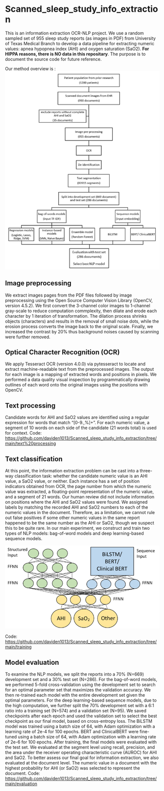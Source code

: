 # Scanned_sleep_study_info_extraction
This is an information extraction OCR-NLP project. We use a random sampled set of 955 sleep study reports (as images in PDF) from  University of Texas Medical Branch to develop a data pipeline for extracting numeric values: apnea hypopnea index (AHI) and oxygen saturation (SaO2). 
**For HIPPA reasons, there is NO data in this repositary**. The purpose is to document the source code for future reference.

Our method overview is :
![alt text](https://github.com/daviden1013/Scanned_sleep_study_info_extraction/blob/main/flowchart.png)

## Image preprocessing ##
We extract images pages from the PDF files followed by image preprocessing using the Open Source Computer Vision Library (OpenCV, version 4.5.2). We first convert the 3-channel color images to 1-channel gray-scale to reduce computation commplexity, then dilate and erode each character by 1 iteration of transformation. The dilation process shrinks objects (characters) and results in the removal of small noise dots, while the erosion process converts the image back to the original scale. Finally, we increased the contrast by 20% thus background noises caused by scanning were further removed. 

## Optical Character Recognition (OCR) ##
We apply Tesseract OCR (version 4.0.0) via pytesseract to locate and extract machine-readable text from the preprocessed images. The output for each image is a mapping of extracted words and positions in pixels. We performed a data quality visual inspection by programmatically drawing outlines of each word onto the original images using the positions with OpenCV. 

## Text processing ##
Candidate words for AHI and SaO2 values are identified using a regular expression for words that match “[0-9.,%]+”. For each numeric value,  a segment of 10 words on each side of the candidate (21 words total) is used for context. 
Code: https://github.com/daviden1013/Scanned_sleep_study_info_extraction/tree/main/text%20processing

## Text classification ##
At this point, the information extraction problem can be cast into a three-way classification task: whether the candidate numeric value is an AHI value, a SaO2 value, or neither. Each instance has a set of position indicators obtained from OCR, the page number from which the numeric value was extracted, a floating-point representation of the numeric value, and a segment of 21 words. Our human review did not include information on positions where the AHI and SaO2 values were found. We assigned labels by matching the recorded AHI and SaO2 numbers to each of the numeric values in the document. Therefore, as a limitation, we cannot rule out false positives if some other numeric values in the same report happened to be the same number as the AHI or SaO2, though we suspect this to be quite rare. 
In our main experiment, we construct and train two types of NLP models: bag-of-word models and deep learning-based sequence models. 

![alt text](https://github.com/daviden1013/Scanned_sleep_study_info_extraction/blob/main/model.png)

Code: https://github.com/daviden1013/Scanned_sleep_study_info_extraction/tree/main/training

## Model evaluation ##
To examine the NLP models, we split the reports into a 70% (N=669) development set and a 30% test set (N=286). For the bag-of-word models, we performed 5-fold cross-validation using the development set to search for an optimal parameter set that maximizes the validation accuracy. We then re-trained each model with the entire development set given the optimal parameters. For the deep learning-based sequence models, due to the high computation, we further split the 70% development set with a 6:1 ratio into a training set (N=574) and a validation set (N=95). We saved checkpoints after each epoch and used the validation set to select the best checkpoint as our final model, based on cross-entropy loss. The BiLSTM model was trained using a batch size of 64, with Adam optimization with a learning rate of 2e-4 for 100 epochs. BERT and ClinicalBERT were fine-tuned using a batch size of 64, with Adam optimization with a learning rate of 2e-6 for 100 epochs. 
After training, the final models were evaluated with the test set. We evaluated at the segment level using recall, precision, and the area under the receiver operating characteristic curve (AUROC) for AHI and SaO2. To better assess our final goal for information extraction, we also evaluated at the document level. The numeric value in a document with the highest probability for AHI (or SaO2) was selected to represent the document. 
Code: https://github.com/daviden1013/Scanned_sleep_study_info_extraction/tree/main/evaluation

